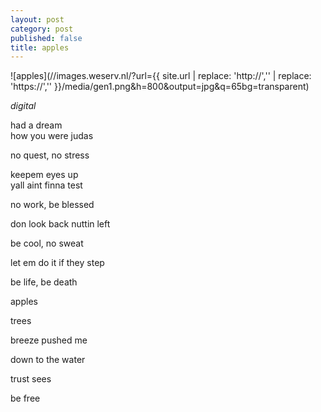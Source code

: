 ```yaml
---
layout: post
category: post
published: false
title: apples
---
```

![apples](//images.weserv.nl/?url={{ site.url | replace: 'http://','' | replace: 'https://','' }}/media/gen1.png&h=800&output=jpg&q=65bg=transparent)
<!--more-->
<span class='date fr'>*digital*</span><br> 
  
  
had a dream  
how you were judas  

no quest, 
no stress  

keepem eyes up  
yall aint finna test  

no work, 
be blessed  

don look back
nuttin left

be cool,
no sweat

let em do it
if they step

be life,
be death



apples  

trees  

breeze pushed me

down to the water

trust sees

be free
